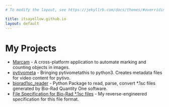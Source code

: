 ```yaml
---
# To modify the layout, see https://jekyllrb.com/docs/themes/#overriding-theme-defaults

title: itsayellow.github.io
layout: default
---
```

# My Projects

* [Marcam](https://itsayellow.github.io/marcam) - A cross-platform application to automate marking and counting objects in images. 
* [pytivometa](https://github.com/itsayellow/pytivometa) - Bringing pytivometathis to python3.  Creates metadata files for video content for pytivo.
* [biorad1sc\_reader](https://github.com/itsayellow/biorad1sc_reader) - Python Package to read, parse, convert \*.1sc files generated by Bio-Rad Quantity One software.
* [File Specification for Bio-Rad \*.1sc files](https://biorad1sc-doc.readthedocs.io/en/latest/) - My reverse-engineered specification for this file format.
